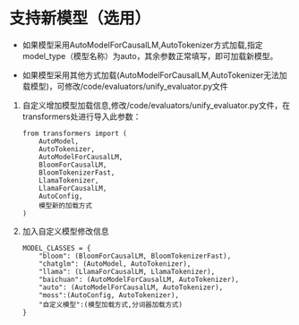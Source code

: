 # 支持新模型（选用）

- 如果模型采用AutoModelForCausalLM,AutoTokenizer方式加载,指定model_type（模型名称）为auto，其余参数正常填写，即可加载新模型。

- 如果模型采用其他方式加载(AutoModelForCausalLM,AutoTokenizer无法加载模型)，可修改/code/evaluators/unify_evaluator.py文件


1. 自定义增加模型加载信息,修改/code/evaluators/unify_evaluator.py文件，在transformers处进行导入此参数：

    ```
    from transformers import (
        AutoModel,
        AutoTokenizer,
        AutoModelForCausalLM,
        BloomForCausalLM,
        BloomTokenizerFast,
        LlamaTokenizer,
        LlamaForCausalLM,
        AutoConfig,
        模型新的加载方式
    )
    ```

2. 加入自定义模型修改信息		

    ```
    MODEL_CLASSES = {
        "bloom": (BloomForCausalLM, BloomTokenizerFast),
        "chatglm": (AutoModel, AutoTokenizer),
        "llama": (LlamaForCausalLM, LlamaTokenizer),
        "baichuan": (AutoModelForCausalLM, AutoTokenizer),
        "auto": (AutoModelForCausalLM, AutoTokenizer),
        "moss":(AutoConfig, AutoTokenizer),
        "自定义模型":(模型加载方式,分词器加载方式)
    }
    ```
